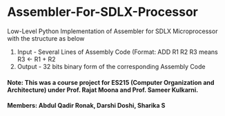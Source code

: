 # Assembler-For-SDLX-Processor
Low-Level Python Implementation of Assembler for SDLX Microprocessor with the structure as below
1. Input - Several Lines of Assembly Code (Format: ADD R1 R2 R3 means R3 <- R1 + R2
2. Output - 32 bits binary form of the corresponding Assembly Code
#### Note: This was a course project for ES215 (Computer Organization and Architecture) under Prof. Rajat Moona and Prof. Sameer Kulkarni.
#### Members: Abdul Qadir Ronak, Darshi Doshi, Sharika S
